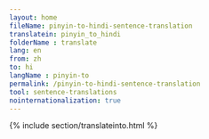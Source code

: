 ```yaml
---
layout: home
fileName: pinyin-to-hindi-sentence-translation
translatein: pinyin_to_hindi
folderName : translate
lang: en
from: zh
to: hi
langName : pinyin-to
permalink: /pinyin-to-hindi-sentence-translation
tool: sentence-translations
nointernationalization: true
---
```

{% include section/translateinto.html %}
